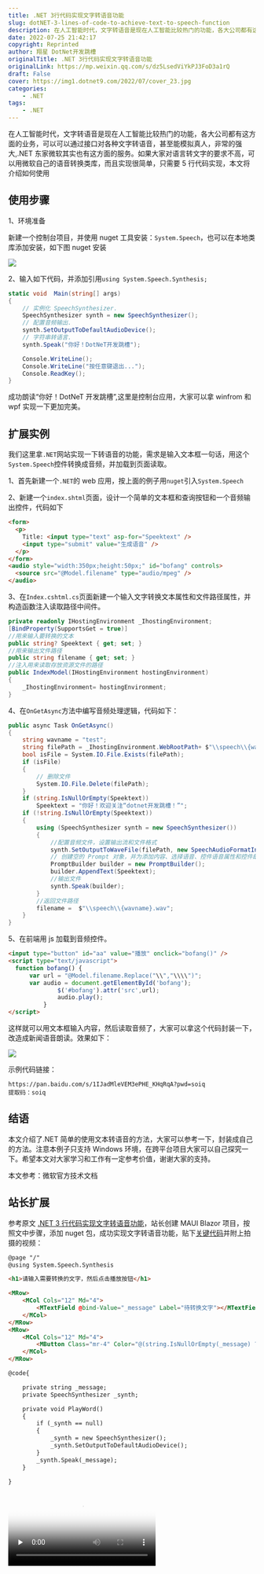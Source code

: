 ```yaml
---
title: .NET 3行代码实现文字转语音功能
slug: dotNET-3-lines-of-code-to-achieve-text-to-speech-function
description: 在人工智能时代，文字转语音是现在人工智能比较热门的功能，各大公司都有这方面的业务，可以可以通过接口对各种文字转语音，甚至能模拟真人，非常的强大
date: 2022-07-25 21:42:17
copyright: Reprinted
author: 翔星 DotNet开发跳槽
originalTitle: .NET 3行代码实现文字转语音功能
originalLink: https://mp.weixin.qq.com/s/dz5LsedViYkPJ3FoD3a1rQ
draft: False
cover: https://img1.dotnet9.com/2022/07/cover_23.jpg
categories: 
    - .NET
tags: 
    - .NET
---
```


在人工智能时代，文字转语音是现在人工智能比较热门的功能，各大公司都有这方面的业务，可以可以通过接口对各种文字转语音，甚至能模拟真人，非常的强大,.NET 东家微软其实也有这方面的服务。如果大家对语言转文字的要求不高，可以用微软自己的语音转换类库，而且实现很简单，只需要 5 行代码实现，本文将介绍如何使用

## 使用步骤

1、环境准备

新建一个控制台项目，并使用 nuget 工具安装：`System.Speech`，也可以在本地类库添加安装，如下图 nuget 安装

![](https://img1.dotnet9.com/2022/07/2301.png)

2、输入如下代码，并添加引用`using System.Speech.Synthesis;`

```csharp
static void  Main(string[] args)
{
    // 实例化 SpeechSynthesizer.
    SpeechSynthesizer synth = new SpeechSynthesizer();
    // 配置音频输出.
    synth.SetOutputToDefaultAudioDevice();
    // 字符串转语言.
    synth.Speak("你好！DotNeT开发跳槽");

    Console.WriteLine();
    Console.WriteLine("按任意键退出...");
    Console.ReadKey();
}
```

成功朗读“你好！DotNeT 开发跳槽”,这里是控制台应用，大家可以拿 winfrom 和 wpf 实现一下更加完美。

## 扩展实例

我们这里拿`.NET`网站实现一下转语音的功能，需求是输入文本框一句话，用这个`System.Speech`控件转换成音频，并加载到页面读取。

1、首先新建一个`.NET`的 web 应用，按上面的例子用`nuget`引入`System.Speech`

2、新建一个`index.shtml`页面，设计一个简单的文本框和查询按钮和一个音频输出控件，代码如下

```html
<form>
  <p>
    Title: <input type="text" asp-for="Speektext" />
    <input type="submit" value="生成语音" />
  </p>
</form>
<audio style="width:350px;height:50px;" id="bofang" controls>
  <source src="@Model.filename" type="audio/mpeg" />
</audio>
```

3、在`Index.cshtml.cs`页面新建一个输入文字转换文本属性和文件路径属性，并构造函数注入读取路径中间件。

```csharp
private readonly IHostingEnvironment _IhostingEnvironment;
[BindProperty(SupportsGet = true)]
//用来输入要转换的文本
public string? Speektext { get; set; }
//用来输出文件路径
public string filename { get; set; }
//注入用来读取存放资源文件的路径
public IndexModel(IHostingEnvironment hostingEnvironment)
{
    _IhostingEnvironment= hostingEnvironment;
}
```

4、在`OnGetAsync`方法中编写音频处理逻辑，代码如下：

```csharp
public async Task OnGetAsync()
{
    string wavname = "test";
    string filePath = _IhostingEnvironment.WebRootPath+ $"\\speech\\{wavname}.wav";
    bool isFile = System.IO.File.Exists(filePath);
    if (isFile)
    {
        // 删除文件
        System.IO.File.Delete(filePath);
    }
    if (string.IsNullOrEmpty(Speektext))
        Speektext = "你好！欢迎关注“dotnet开发跳槽！”";
    if (!string.IsNullOrEmpty(Speektext))
    {
        using (SpeechSynthesizer synth = new SpeechSynthesizer())
        {
            //配置音频文件，设置输出流和文件格式
            synth.SetOutputToWaveFile(filePath, new SpeechAudioFormatInfo(32000, AudioBitsPerSample.Sixteen, AudioChannel.Mono));
            // 创建空的 Prompt 对象，并为添加内容、选择语音、控件语音属性和控件朗读单词的发音提供方法
            PromptBuilder builder = new PromptBuilder();
            builder.AppendText(Speektext);
            //输出文件
            synth.Speak(builder);
        }
        //返回文件路径
        filename =  $"\\speech\\{wavname}.wav";
    }
}
```

5、在前端用 js 加载到音频控件。

```html
<input type="button" id="aa" value="播放" onclick="bofang()" />
<script type="text/javascript">
  function bofang() {
      var url = "@Model.filename.Replace("\\","\\\\")";
      var audio = document.getElementById('bofang');
              $('#bofang').attr('src',url);
              audio.play();
          }
</script>
```

这样就可以用文本框输入内容，然后读取音频了，大家可以拿这个代码封装一下，改造成新闻语音朗读。效果如下：

![](https://img1.dotnet9.com/2022/07/2302.png)

示例代码链接：

```shell
https://pan.baidu.com/s/1IJadMleVEM3ePHE_KHqRqA?pwd=soiq
提取码：soiq
```

## 结语

本文介绍了.NET 简单的使用文本转语音的方法，大家可以参考一下，封装成自己的方法。注意本例子只支持 Windows 环境，在跨平台项目大家可以自己探究一下。希望本文对大家学习和工作有一定参考价值，谢谢大家的支持。

本文参考：微软官方技术文档

## 站长扩展

参考原文 [.NET 3 行代码实现文字转语音功能](https://mp.weixin.qq.com/s/dz5LsedViYkPJ3FoD3a1rQ)，站长创建 MAUI Blazor 项目，按照文中步骤，添加 nuget 包，成功实现文字转语音功能，贴下[关键代码](https://github.com/dotnet9/TerminalMACS.ManagerForWPF/tree/master/src/Demo/ConvertWordToSound)并附上拍摄的视频：

```html
@page "/"
@using System.Speech.Synthesis

<h1>请输入需要转换的文字，然后点击播放按钮</h1>

<MRow>
    <MCol Cols="12" Md="4">
        <MTextField @bind-Value="_message" Label="待转换文字"></MTextField>
    </MCol>
</MRow>
<MRow>
    <MCol Cols="12" Md="4">
        <MButton Class="mr-4" Color="@(string.IsNullOrEmpty(_message) ? "warning" : "success")" OnClick="PlayWord">播放</MButton>
    </MCol>
</MRow>

@code{

    private string _message;
    private SpeechSynthesizer _synth;

    private void PlayWord()
    {
        if (_synth == null)
        {
            _synth = new SpeechSynthesizer();
            _synth.SetOutputToDefaultAudioDevice();
        }
        _synth.Speak(_message);
    }

}
```

<video id="video" controls="" preload="none" poster="https://img1.dotnet9.com/2022/07/cover_23.jpg">
  <source id="mp4" src="https://img1.dotnet9.com/2022/07/2303.mp4" type="video/mp4">
</video>
